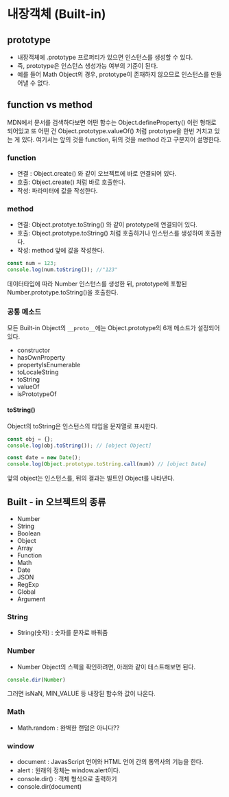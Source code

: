 # 내장객체 (Built-in)



## prototype

- 내장객체에 .prototype 프로퍼티가 있으면 인스턴스를 생성할 수 있다. 
- 즉, prototype은 인스턴스 생성가능 여부의 기준이 된다. 
- 예를 들어 Math Object의 경우, prototype이 존재하지 않으므로 인스턴스를 만들어낼 수 없다.



## function vs method

MDN에서 문서를 검색하다보면 어떤 함수는 Object.defineProperty() 이런 형태로 되어있고 또 어떤 건 Object.prototype.valueOf() 처럼 prototype을 한번 거치고 있는 게 있다. 여기서는 앞의 것을 function, 뒤의 것을 method 라고 구분지어 설명한다.

### function

- 연결 : Object.create() 와 같이 오브젝트에 바로 연결되어 있다.
- 호출: Object.create() 처럼 바로 호출한다. 
- 작성: 파라미터에 값을 작성한다.

### method

- 연결: Object.prototye.toString() 와 같이 prototype에 연결되어 있다. 
- 호출: Object.prototype.toString() 처럼 호출하거나 인스턴스를 생성하여 호출한다.
- 작성: method 앞에 값을 작성한다. 

```javascript
const num = 123;
console.log(num.toString()); //"123"
```

데이터타입에 따라 Number 인스턴스를 생성한 뒤, prototype에 포함된Number.prototype.toString()을 호출한다.



### 공통 메소드

모든 Built-in Object의 `__proto__`에는 Object.prototype의 6개 메소드가 설정되어 있다. 

- constructor 
- hasOwnProperty
- propertyIsEnumerable
- toLocaleString
- toString
- valueOf
- isPrototypeOf



#### toString()

Object의 toString은 인스턴스의 타입을 문자열로 표시한다. 

```javascript
const obj = {};
console.log(obj.toString()); // [object Object]

const date = new Date();
console.log(Object.prototype.toString.call(num)) // [object Date]
```

앞의 object는 인스턴스를, 뒤의 결과는 빌트인 Object를 나타낸다.



## Built - in 오브젝트의 종류

- Number
- String
- Boolean
- Object
- Array
- Function
- Math
- Date
- JSON
- RegExp
- Global
- Argument



### String

- String(숫자) : 숫자를 문자로 바꿔줌



### Number

- Number Object의 스펙을 확인하려면, 아래와 같이 테스트해보면 된다. 

```javascript
console.dir(Number)
```

그러면 isNaN, MIN_VALUE 등 내장된 함수와 값이 나온다.



### Math

- Math.random : 완벽한 랜덤은 아니다??



### window

- document : JavasScript 언어와 HTML 언어 간의 통역사의 기능을 한다. 
- alert  : 원래의 정체는 window.alert이다. 
- console.dir() : 객체 형식으로 출력하기 
- console.dir(document)



### 



